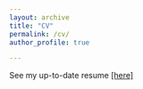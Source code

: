 ```yaml
---
layout: archive
title: "CV"
permalink: /cv/
author_profile: true

---
```


See my up-to-date resume [\[here\]](https://github.com/gyan-shrestha/gyan-shrestha.github.io/tree/master/files/Gyanendra_Shrestha_Resume.pdf)
